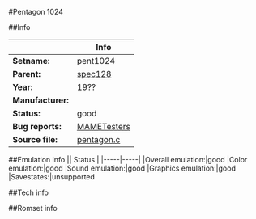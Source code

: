 #Pentagon 1024

##Info

||Info|
|-----|-----|
|**Setname:**|pent1024
|**Parent:**|[spec128](spec128.md)
|**Year:**|19??
|**Manufacturer:**|<unknown>
|**Status:**|good
|**Bug reports:**|[MAMETesters](http://mametesters.org/view_all_set.php?type=1&temporary=y&search=pentagon.c)
|**Source file:**|[pentagon.c](https://github.com/mamedev/mame/blob/master/src/mess/drivers/pentagon.c)

##Emulation info
|| Status |
|-----|-----|
|Overall emulation:|good
|Color emulation:|good
|Sound emulation:|good
|Graphics emulation:|good
|Savestates:|unsupported

##Tech info

##Romset info

<!--- START OF EDITED COMMENT DO NOT TOUCH TEXT ABOVE-->
